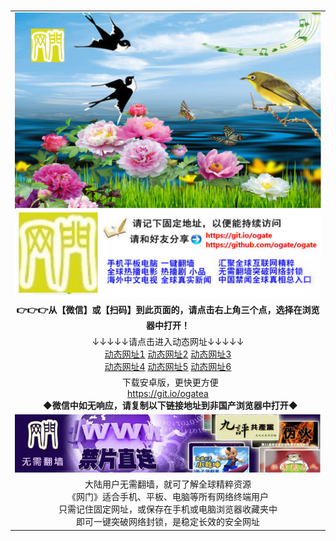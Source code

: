 <table>
  <tr>
    <td align=center><img src="https://github.com/gyhhx/image/blob/master/gy1.jpg" /></td>
  </tr>
   <tr>
  <td align=center><b>👉👉👉从【微信】或【扫码】到此页面的，请点击右上角三个点，选择在浏览器中打开！<b/>
  </tr>
    <tr>
    <td align=center>↓↓↓↓↓请点击进入动态网址↓↓↓↓↓<br/>
      <a href="https://cdn.rawgit.com/ogate/up/master/oGates.htm?from=gygit">动态网址1</a>
      <a href="https://s3.eu-west-2.amazonaws.com/ogatel/oGate.htm?from=gygit">动态网址2</a>
      <a href="https://s3.eu-central-1.amazonaws.com/ogatef/oGate.htm?from=gygit">动态网址3</a><br/>
      <a href="https://s3-ap-southeast-2.amazonaws.com/ogatey/oGate.htm?from=gygit">动态网址4</a>
      <a href="https://s3.ap-northeast-2.amazonaws.com/ogates/oGate.htm?from=gygit">动态网址5</a>
      <a href="https://s3.ap-south-1.amazonaws.com/ogatem/oGate.htm?from=gygit">动态网址6</a><br/>
    </td>
  </tr>
  <tr>
    <td align=center>
      下载安卓版，更快更方便  <br/> 
      <a href="https://raw.githubusercontent.com/ogate/up/master/ogate.apk">https://git.io/ogatea</a><br/>
    <b/>◆微信中如无响应，请复制以下链接地址到非国产浏览器中打开◆<br/>
    </td>
  </tr>
  <tr>
    <td align=center><img src="https://github.com/gyhhx/image/blob/master/ogate-c.JPG" /></td>
  </tr>
  <tr>
    <td align=center>
大陆用户无需翻墙，就可了解全球精粹资源<br/>
《网门》适合手机、平板、电脑等所有网络终端用户<br/>
只需记住固定网址，或保存在手机或电脑浏览器收藏夹中<br/>
即可一键突破网络封锁，是稳定长效的安全网址<br/>
</td>
  </tr>
</table>    
